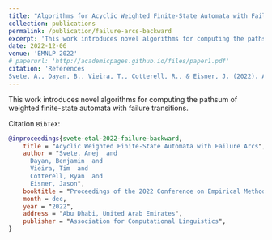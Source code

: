 ```yaml
---
title: "Algorithms for Acyclic Weighted Finite-State Automata with Failure Arcs"
collection: publications
permalink: /publication/failure-arcs-backward
excerpt: 'This work introduces novel algorithms for computing the pathsum of weighted finite-state automata with failure transitions.'
date: 2022-12-06
venue: 'EMNLP 2022'
# paperurl: 'http://academicpages.github.io/files/paper1.pdf'
citation: 'References
Svete, A., Dayan, B., Vieira, T., Cotterell, R., & Eisner, J. (2022). Acyclic Weighted Finite-State Automata with Failure Arcs. Proceedings of the 2022 Conference on Empirical Methods in Natural Language Processing. Abu Dhabi, United Arab Emirates: Association for Computational Linguistics.'
---
```

This work introduces novel algorithms for computing the pathsum of weighted finite-state automata with failure transitions.

<!-- [Download paper here](http://academicpages.github.io/files/paper1.pdf) -->

Citation `BibTeX`:
``` bibtex
@inproceedings{svete-etal-2022-failure-backward,
    title = "Acyclic Weighted Finite-State Automata with Failure Arcs",
    author = "Svete, Anej  and
      Dayan, Benjamin  and
      Vieira, Tim  and
      Cotterell, Ryan  and
      Eisner, Jason",
    booktitle = "Proceedings of the 2022 Conference on Empirical Methods in Natural Language Processing",
    month = dec,
    year = "2022",
    address = "Abu Dhabi, United Arab Emirates",
    publisher = "Association for Computational Linguistics",
}
```